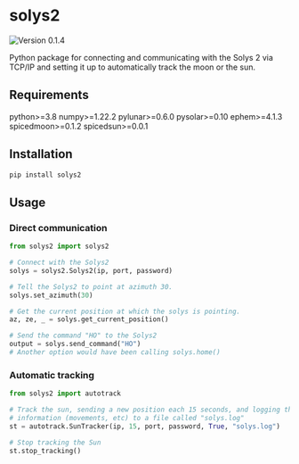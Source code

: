# solys2

![Version 0.1.4](https://img.shields.io/badge/version-0.1.4-informational)

Python package for connecting and communicating with the Solys 2 via TCP/IP
and setting it up to automatically track the moon or the sun.

## Requirements

python>=3.8
numpy>=1.22.2
pylunar>=0.6.0
pysolar>=0.10
ephem>=4.1.3
spicedmoon>=0.1.2
spicedsun>=0.0.1

## Installation

```sh
pip install solys2
```

## Usage

### Direct communication

```python
from solys2 import solys2

# Connect with the Solys2
solys = solys2.Solys2(ip, port, password)

# Tell the Solys2 to point at azimuth 30.
solys.set_azimuth(30)

# Get the current position at which the solys is pointing.
az, ze, _ = solys.get_current_position()

# Send the command "HO" to the Solys2
output = solys.send_command("HO")
# Another option would have been calling solys.home()
```

### Automatic tracking

```python
from solys2 import autotrack

# Track the sun, sending a new position each 15 seconds, and logging the
# information (movements, etc) to a file called "solys.log"
st = autotrack.SunTracker(ip, 15, port, password, True, "solys.log")

# Stop tracking the Sun
st.stop_tracking()
```
